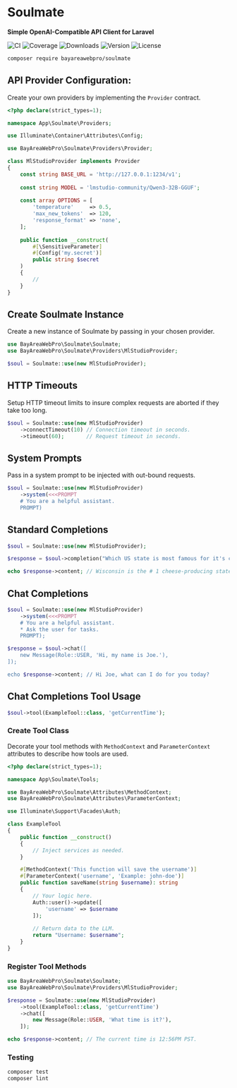 # Soulmate

 **Simple OpenAI-Compatible API Client for Laravel**

![CI](https://github.com/bayareawebpro/soulmate/workflows/ci/badge.svg)
![Coverage](https://codecov.io/gh/bayareawebpro/soulmate/branch/master/graph/badge.svg)
![Downloads](https://img.shields.io/packagist/dt/bayareawebpro/soulmate.svg)
![Version](https://img.shields.io/github/v/release/bayareawebpro/soulmate.svg)
![License](https://img.shields.io/badge/License-MIT-success.svg)

```bash
composer require bayareawebpro/soulmate
```

## API Provider Configuration:

Create your own providers by implementing the `Provider` contract.

```php
<?php declare(strict_types=1);

namespace App\Soulmate\Providers;

use Illuminate\Container\Attributes\Config;

use BayAreaWebPro\Soulmate\Providers\Provider;

class MlStudioProvider implements Provider
{
    const string BASE_URL = 'http://127.0.0.1:1234/v1';
    
    const string MODEL = 'lmstudio-community/Qwen3-32B-GGUF';
    
    const array OPTIONS = [
        'temperature'     => 0.5,
        'max_new_tokens'  => 120,
        'response_format' => 'none',
    ];
    
    public function __construct(
        #[\SensitiveParameter]
        #[Config('my.secret')]
        public string $secret
    )
    {
        //
    }
}
```

## Create Soulmate Instance

Create a new instance of Soulmate by passing in your chosen provider. 

```php
use BayAreaWebPro\Soulmate\Soulmate;
use BayAreaWebPro\Soulmate\Providers\MlStudioProvider;

$soul = Soulmate::use(new MlStudioProvider);
```

## HTTP Timeouts

Setup HTTP timeout limits to insure complex requests are aborted if they take too long.

```php
$soul = Soulmate::use(new MlStudioProvider)
    ->connectTimeout(10) // Connection timeout in seconds.
    ->timeout(60);       // Request timeout in seconds.
```

## System Prompts

Pass in a system prompt to be injected with out-bound requests. 

```php
$soul = Soulmate::use(new MlStudioProvider)
    ->system(<<<PROMPT
    # You are a helpful assistant.
    PROMPT)
```

## Standard Completions

```php
$soul = Soulmate::use(new MlStudioProvider);

$response = $soul->completion("Which US state is most famous for it's cheese?");

echo $response->content; // Wisconsin is the # 1 cheese-producing state, making 26% of the country's cheese.
```

## Chat Completions

```php
$soul = Soulmate::use(new MlStudioProvider)
    ->system(<<<PROMPT
    # You are a helpful assistant.
    * Ask the user for tasks.
    PROMPT);

$response = $soul->chat([
    new Message(Role::USER, 'Hi, my name is Joe.'),
]);

echo $response->content; // Hi Joe, what can I do for you today?
```

## Chat Completions Tool Usage

```php
$soul->tool(ExampleTool::class, 'getCurrentTime');
```

### Create Tool Class

Decorate your tool methods with `MethodContext` and `ParameterContext` attributes to describe how tools are used.

```php
<?php declare(strict_types=1);

namespace App\Soulmate\Tools;

use BayAreaWebPro\Soulmate\Attributes\MethodContext;
use BayAreaWebPro\Soulmate\Attributes\ParameterContext;

use Illuminate\Support\Facades\Auth;

class ExampleTool
{
    public function __construct()
    {
        // Inject services as needed.
    }

    #[MethodContext('This function will save the username')]
    #[ParameterContext('username', 'Example: john-doe')]
    public function saveName(string $username): string
    {
        // Your logic here.
        Auth::user()->update([
            'username' => $username
        ]);
        
        // Return data to the LLM.
        return "Username: $username";
    }
}

```

### Register Tool Methods

```php
use BayAreaWebPro\Soulmate\Soulmate;
use BayAreaWebPro\Soulmate\Providers\MlStudioProvider;

$response = Soulmate::use(new MlStudioProvider)
    ->tool(ExampleTool::class, 'getCurrentTime')
    ->chat([
        new Message(Role::USER, 'What time is it?'),
    ]);

echo $response->content; // The current time is 12:56PM PST.
```

### Testing

``` bash
composer test
composer lint
```
